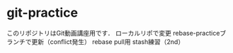 # git-practice
このリポジトリはGit動画講座用です．
ローカルリポで変更
rebase-practiceブランチで更新（conflict発生）
rebase pull用
stash練習（2nd）